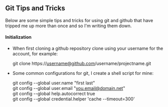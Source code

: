 ## Git Tips and Tricks

Below are some simple tips and tricks for using git and github that have 
tripped me up more than once and so I'm writing them down.

#### Initialization

* When first cloning a github repository clone using your username for the
account, for example:

	git clone https://username@github.com/username/projectname.git

* Some common configurations for git, I create a shell script for mine:

	git config --global user.name "first last"   
	git config --global user.email "you.email@domain.net"   
	git config --global help.autocorrect true   
	git config --global credential.helper 'cache --timeout=300'   

